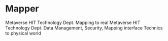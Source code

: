 # Mapper
Metaverse HIT Technology Dept. Mapping to real
Metaverse HIT Technology Dept. Data Management, Security, Mapping interface Technics to physical world	
